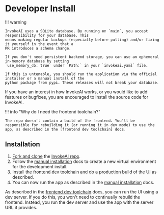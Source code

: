 # Developer Install

!!! warning

    InvokeAI uses a SQLite database. By running on `main`, you accept responsibility for your database. This
    means making regular backups (especially before pulling) and/or fixing it yourself in the event that a
    PR introduces a schema change.

    If you don't need persistent backend storage, you can use an ephemeral in-memory database by setting
    `use_memory_db: true` under `Path:` in your `invokeai.yaml` file.

    If this is untenable, you should run the application via the official installer or a manual install of the
    python package from pypi. These releases will not break your database.

If you have an interest in how InvokeAI works, or you would like to add features or bugfixes, you are encouraged to install the source code for InvokeAI.

!!! info "Why do I need the frontend toolchain?"

    The repo doesn't contain a build of the frontend. You'll be responsible for rebuilding it (or running it in dev mode) to use the app, as described in the [frontend dev toolchain] docs.

<h2> Installation </h2>

1. [Fork and clone] the [InvokeAI repo].
1. Follow the [manual installation] docs to create a new virtual environment for the development install.
1. Install the [frontend dev toolchain] and do a production build of the UI as described.
1. You can now run the app as described in the [manual installation] docs.

As described in the [frontend dev toolchain] docs, you can run the UI using a dev server. If you do this, you won't need to continually rebuild the frontend. Instead, you run the dev server and use the app with the server URL it provides.

[Fork and clone]: https://docs.github.com/en/pull-requests/collaborating-with-pull-requests/working-with-forks/fork-a-repo
[InvokeAI repo]: https://github.com/invoke-ai/InvokeAI
[frontend dev toolchain]: ../contributing/frontend/OVERVIEW.md
[manual installation]: installation/020_INSTALL_MANUAL.md
